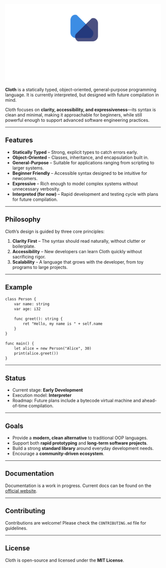 ![Logo](https://github.com/Cloth-Foundation/.github/blob/main/Logos/PNG/Header%20-%20NO%20BG.png?raw=true)

**Cloth** is a statically typed, object-oriented, general-purpose programming language.
It is currently interpreted, but designed with future compilation in mind.

Cloth focuses on **clarity, accessibility, and expressiveness**—its syntax is clean and minimal, making it approachable for beginners, while still powerful enough to support advanced software engineering practices.

---

## Features

* **Statically Typed** – Strong, explicit types to catch errors early.
* **Object-Oriented** – Classes, inheritance, and encapsulation built in.
* **General-Purpose** – Suitable for applications ranging from scripting to larger systems.
* **Beginner Friendly** – Accessible syntax designed to be intuitive for newcomers.
* **Expressive** – Rich enough to model complex systems without unnecessary verbosity.
* **Interpreted (for now)** – Rapid development and testing cycle with plans for future compilation.

---

## Philosophy

Cloth’s design is guided by three core principles:

1. **Clarity First** – The syntax should read naturally, without clutter or boilerplate.
2. **Accessibility** – New developers can learn Cloth quickly without sacrificing rigor.
3. **Scalability** – A language that grows with the developer, from toy programs to large projects.

---

## Example

```cloth
class Person {
    var name: string
    var age: i32

    func greet(): string {
        ret "Hello, my name is " + self.name
    }
}

func main() {
    let alice = new Person("Alice", 30)
    print(alice.greet())
}
```

---

## Status

* Current stage: **Early Development**
* Execution model: **Interpreter**
* Roadmap: Future plans include a bytecode virtual machine and ahead-of-time compilation.

---

## Goals

* Provide a **modern, clean alternative** to traditional OOP languages.
* Support both **rapid prototyping** and **long-term software projects**.
* Build a strong **standard library** around everyday development needs.
* Encourage a **community-driven ecosystem**.

---

## Documentation

Documentation is a work in progress. Current docs can be found on the [official website](https://cloth.dev).

---

## Contributing

Contributions are welcome! Please check the `CONTRIBUTING.md` file for guidelines.

---

## License

Cloth is open-source and licensed under the **MIT License**.

